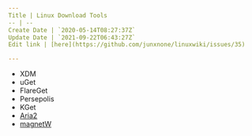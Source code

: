 ```yaml
---
Title | Linux Download Tools
-- | --
Create Date | `2020-05-14T08:27:37Z`
Update Date | `2021-09-22T06:43:27Z`
Edit link | [here](https://github.com/junxnone/linuxwiki/issues/35)

---
```

- XDM
- uGet
- FlareGet
- Persepolis
- KGet
- [Aria2](./aria2)
- [magnetW](./Linux_magnetW)
